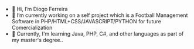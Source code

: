 - 👋 Hi, I’m Diogo Ferreira
- 👀 I’m currently working on a self project which is a Football Management Software in PHP/HTML+CSS/JAVASCRIPT/PYTHON for future Comercialization
- 🌱 Currently, I'm learning Java, PHP, C#, and other languages as part of my master's degree..



<!---
dbrandaocode/dbrandaocode is a ✨ special ✨ repository because its `README.md` (this file) appears on your GitHub profile.
You can click the Preview link to take a look at your changes.
--->
